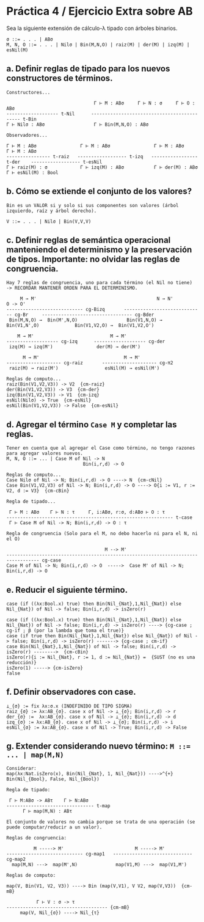 # Práctica 4 / Ejercicio Extra sobre AB  
Sea la siguiente extensión de cálculo-λ tipado con árboles binarios.
```
σ ::= . . . | ABσ
M, N, O ::= . . . | Nilσ | Bin(M,N,O) | raiz(M) | der(M) | izq(M) | esNil(M)
```
## a. Definir reglas de tipado para los nuevos constructores de términos.  
```
Constructores...

                                Γ ⊢ M : ABσ     Γ ⊢ N : σ     Γ ⊢ O : ABσ
------------------- t-Nil      -------------------------------------------- t-Bin    
Γ ⊢ Nilσ : ABσ                  Γ ⊢ Bin(M,N,O) : ABσ

Observadores...

Γ ⊢ M : ABσ                Γ ⊢ M : ABσ                Γ ⊢ M : ABσ               Γ ⊢ M : ABσ
---------------- t-raiz   ------------------ t-izq   ----------------- t-der    ------------------ t-esNil
Γ ⊢ raiz(M) : σ            Γ ⊢ izq(M) : ABσ           Γ ⊢ der(M) : ABσ          Γ ⊢ esNil(M) : Bool
```
## b. Cómo se extiende el conjunto de los valores?  
```
Bin es un VALOR si y solo si sus componentes son valores (árbol izquierdo, raíz y árbol derecho).

V ::= . . . | Nilσ | Bin(V,V,V)
```
## c. Definir reglas de semántica operacional manteniendo el determinismo y la preservación de tipos. Importante: no olvidar las reglas de congruencia.  
```
Hay 7 reglas de congruencia, uno para cada término (el Nil no tiene)
-> RECORDAR MANTENER ORDEN PARA EL DETERMINISMO.

     M → M'                                            N → N'                                   O -> O'
---------------------------- cg-Bizq       ----------------------------- cg-Br     --------------------------------- cg-Bder
 Bin(M,N,O) →  Bin(M',N,O)                  Bin(V1,N,O) →  Bin(V1,N',O)             Bin(V1,V2,O) →  Bin(V1,V2,O')

    M → M'                            M → M'
------------------- cg-izq      ------------------- cg-der
 izq(M) → izq(M')                der(M) → der(M')

      M → M'                               M → M'
-------------------- cg-raiz       -------------------- cg-π2
 raiz(M) → raiz(M')                 esNil(M) → esNil(M')

Reglas de computo...            
raiz(Bin(V1,V2,V3)) -> V2  {cm-raiz}
der(Bin(V1,V2,V3)) -> V3  {cm-der}
izq(Bin(V1,V2,V3)) -> V1  {cm-izq}
esNil(Nilσ) -> True  {cm-esNil}
esNil(Bin(V1,V2,V3)) -> False  {cm-esNil}
```
## d. Agregar el término `Case M` y completar las reglas.    
```
Tener en cuenta que al agregar el Case como término, no tengo razones para agregar valores nuevos.
M, N, O ::= ... | Case M of Nil -> N
                            Bin(i,r,d) -> O

Reglas de computo...
Case Nilσ of Nil -> N; Bin(i,r,d) -> O ----> N  {cm-cNil}
Case Bin(V1,V2,V3) of Nil -> N; Bin(i,r,d) -> O ----> O{i := V1, r := V2, d := V3}  {cm-cBin}

Regla de tipado...

 Γ ⊢ M : ABσ    Γ ⊢ N : τ     Γ, i:ABσ, r:σ, d:ABσ ⊢ O : τ
------------------------------------------------------------- t-case    
 Γ ⊢ Case M of Nil -> N; Bin(i,r,d) -> O : τ

Regla de congruencia (Solo para el M, no debo hacerlo ni para el N, ni el O)

                                    M --> M'
---------------------------------------------------------------------------------- cg-case    
Case M of Nil -> N; Bin(i,r,d) -> O  ----->  Case M' of Nil -> N; Bin(i,r,d) -> O
```
## e. Reducir el siguiente término.  
`case (if ((λx:Bool.x) true) then Bin(Nil_{Nat},1,Nil_{Nat}) else Nil_{Nat}) of Nil -> false; Bin(i,r,d) -> isZero(r)`
```
case (if ((λx:Bool.x) true) then Bin(Nil_{Nat},1,Nil_{Nat}) else Nil_{Nat}) of Nil -> false; Bin(i,r,d) -> isZero(r) ----> {cg-case ; cg-if ; β (por la lambda que toma el true)}
case (if true then Bin(Nil_{Nat},1,Nil_{Nat}) else Nil_{Nat}) of Nil -> false; Bin(i,r,d) -> isZero(r) -------> {cg-case ; cm-if}
case Bin(Nil_{Nat},1,Nil_{Nat}) of Nil -> false; Bin(i,r,d) -> isZero(r) -------->  {cm-cBin}
isZero(r){i := Nil_{Nat}, r := 1, d := Nil_{Nat}} =  {SUST (no es una reducción)}
isZero(1) -----> {cm-isZero}
false
```
## f. Definir observadores con case.
```
⟂_{σ} := fix λx:σ.x (INDEFINIDO DE TIPO SIGMA)
raiz_{σ} := λx:AB_{σ}. case x of Nil -> ⟂_{σ}; Bin(i,r,d) -> r
der_{σ} :=  λx:AB_{σ}. case x of Nil -> ⟂_{σ}; Bin(i,r,d) -> d
izq_{σ} := λx:AB_{σ}. case x of Nil -> ⟂_{σ}; Bin(i,r,d) -> i
esNil_{σ} := λx:AB_{σ}. case x of Nil -> True; Bin(i,r,d) -> False
```
## g. Extender considerando nuevo término: `M ::= ... | map(M,N)`
```
Considerar:
map(λx:Nat.isZero(x), Bin(Nil_{Nat}, 1, Nil_{Nat})) ---->^{+}
Bin(Nil_{Bool}, False, Nil_{Bool})

Regla de tipado:

 Γ ⊢ M:ABσ -> ABτ    Γ ⊢ N:ABσ   
-------------------------------- t-map  
      Γ ⊢ map(M,N) : ABτ            

El conjunto de valores no cambia porque se trata de una operación (se puede computar/reducir a un valor).

Reglas de congruencia: 

          M -----> M'                          M -----> M'
---------------------------- cg-map1   ----------------------------- cg-map2  
  map(M,N) --->  map(M',N)              map(V1,M) --->  map(V1,M')

Reglas de computo:

map(V, Bin(V1, V2, V3)) ----> Bin (map(V,V1), V V2, map(V,V3))  {cm-mB}

           Γ ⊢ V : σ -> τ
------------------------------------- {cm-mB}
     map(V, Nil_{σ}) ----> Nil_{τ}   
```
